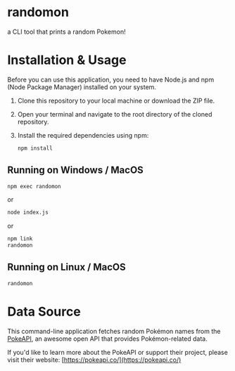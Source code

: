 # randomon

a CLI tool that prints a random Pokemon!

# Installation & Usage

Before you can use this application, you need to have Node.js and npm (Node Package Manager) installed on your system.

1. Clone this repository to your local machine or download the ZIP file.

2. Open your terminal and navigate to the root directory of the cloned repository.

3. Install the required dependencies using npm:

   ```sh
   npm install
   ```

## Running on Windows / MacOS

```sh
npm exec randomon
```

or

```sh
node index.js
```

or

```sh
npm link
randomon
```

## Running on Linux / MacOS

```sh
randomon
```

# Data Source

This command-line application fetches random Pokémon names from the [PokeAPI](https://pokeapi.co/), an awesome open API that provides Pokémon-related data.

If you'd like to learn more about the PokeAPI or support their project, please visit their website: [https://pokeapi.co/](https://pokeapi.co/)
